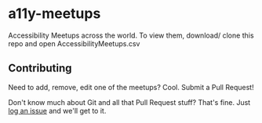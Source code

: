 # a11y-meetups

Accessibility Meetups across the world. To view them, download/ clone this repo and open AccessibilityMeetups.csv

## Contributing

Need to add, remove, edit one of the meetups?  Cool. Submit a Pull Request!

Don't know much about Git and all that Pull Request stuff?  That's fine. Just [log an issue](https://github.com/tenon-io/a11y-meetups/issues) and we'll get to it.